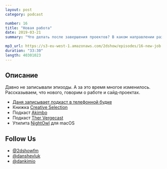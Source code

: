 ```yaml
---
layout: post
category: podcast

number: 16
title: "Новая работа"
date: 2019-03-21
summary: "Что делать после завершения проектов? В каком направлении развиваться? Обсуждаем скринкасты, стриминг, митапы и многое другое."

mp3_url: https://s3-eu-west-1.amazonaws.com/2dshow/episodes/16-new-job.mp3
duration: "33:30"
length: 40301023
---
```


## Описание

Давно не записывали эпизоды. А за это время многое изменилось. Рассказываем, что нового, говорим о работе и сайд-проектах.

- [Даня записывает подкаст в телефонной будке](https://s3-eu-west-1.amazonaws.com/2dshow/assets/16-recording-studio.jpeg)
- Книжка [Creative Selection](https://www.goodreads.com/book/show/37638098-creative-selection)
- Подкаст [Akimbo](https://www.akimbo.me)
- Подкаст [Ther Vergecast](https://www.theverge.com/the-vergecast)
- Утилита [NightOwl](https://nightowl.kramser.xyz) для macOS

## Follow Us

- [@2dshowfm](https://twitter.com/2dshowfm)
- [@danshevluk](https://twitter.com/danshevluk)
- [@dankimio](https://twitter.com/dankimio)
